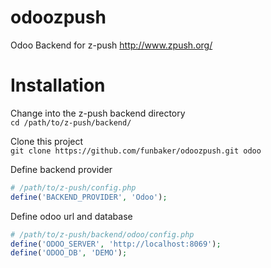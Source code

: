 # odoozpush
Odoo Backend for z-push http://www.zpush.org/

# Installation
Change into the z-push backend directory<br>
`cd /path/to/z-push/backend/`

Clone this project<br>
`git clone https://github.com/funbaker/odoozpush.git odoo`

Define backend provider
```php
# /path/to/z-push/config.php
define('BACKEND_PROVIDER', 'Odoo');
```
Define odoo url and database
```php
# /path/to/z-push/backend/odoo/config.php
define('ODOO_SERVER', 'http://localhost:8069');
define('ODOO_DB', 'DEMO');
```
